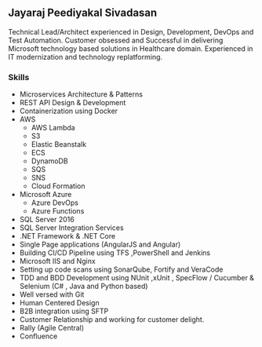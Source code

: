 ## Jayaraj Peediyakal Sivadasan


Technical Lead/Architect experienced in Design, Development, DevOps and Test Automation.
Customer obsessed and Successful in delivering Microsoft technology based solutions in Healthcare domain. Experienced in IT modernization and technology replatforming.


### Skills


- Microservices Architecture & Patterns
- REST API  Design & Development
- Containerization using Docker
- AWS 
  - AWS Lambda
  - S3
  - Elastic Beanstalk 
  - ECS
  - DynamoDB
  - SQS 
  - SNS
  - Cloud Formation
- Microsoft Azure
  - Azure DevOps
  - Azure Functions
- SQL Server 2016
- SQL Server Integration Services
- .NET Framework & .NET Core
- Single Page applications (AngularJS and Angular)
- Building CI/CD Pipeline using TFS ,PowerShell and Jenkins
- Microsoft IIS and Nginx
- Setting up code scans using SonarQube, Fortify and VeraCode
- TDD and BDD Development using NUnit ,xUnit ,  SpecFlow / Cucumber & Selenium (C# , Java and Python based)
- Well versed with Git
- Human Centered Design
- B2B integration using SFTP
- Customer Relationship and working for customer delight.
- Rally (Agile Central)
- Confluence




